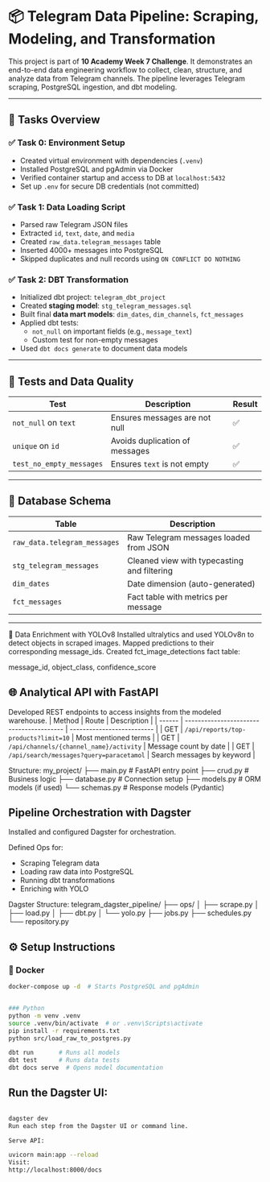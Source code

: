 
# 📦 Telegram Data Pipeline: Scraping, Modeling, and Transformation

This project is part of **10 Academy Week 7 Challenge**. It demonstrates an end-to-end data engineering workflow to collect, clean, structure, and analyze data from Telegram channels. The pipeline leverages Telegram scraping, PostgreSQL ingestion, and dbt modeling.

---


## 🎯 Tasks Overview

### ✅ Task 0: Environment Setup

- Created virtual environment with dependencies (`.venv`)
- Installed PostgreSQL and pgAdmin via Docker
- Verified container startup and access to DB at `localhost:5432`
- Set up `.env` for secure DB credentials (not committed)

### ✅ Task 1: Data Loading Script

- Parsed raw Telegram JSON files
- Extracted `id`, `text`, `date`, and `media`
- Created `raw_data.telegram_messages` table
- Inserted 4000+ messages into PostgreSQL
- Skipped duplicates and null records using `ON CONFLICT DO NOTHING`

### ✅ Task 2: DBT Transformation

- Initialized dbt project: `telegram_dbt_project`
- Created **staging model**: `stg_telegram_messages.sql`
- Built final **data mart models**: `dim_dates`, `dim_channels`, `fct_messages`
- Applied dbt tests:
  - `not_null` on important fields (e.g., `message_text`)
  - Custom test for non-empty messages
- Used `dbt docs generate` to document data models

---

## 🧪 Tests and Data Quality

| Test | Description | Result |
|------|-------------|--------|
| `not_null` on `text` | Ensures messages are not null | ✅ |
| `unique` on `id`     | Avoids duplication of messages | ✅ |
| `test_no_empty_messages` | Ensures `text` is not empty | ✅ |

---

## 🐘 Database Schema

| Table | Description |
|-------|-------------|
| `raw_data.telegram_messages` | Raw Telegram messages loaded from JSON |
| `stg_telegram_messages` | Cleaned view with typecasting and filtering |
| `dim_dates` | Date dimension (auto-generated) |
| `fct_messages` | Fact table with metrics per message |

---

🧠 Data Enrichment with YOLOv8
Installed ultralytics and used YOLOv8n to detect objects in scraped images.
Mapped predictions to their corresponding message_ids.
Created fct_image_detections fact table:

message_id, object_class, confidence_score

## 🌐 Analytical API with FastAPI
Developed REST endpoints to access insights from the modeled warehouse.
| Method | Route                                    | Description                |
| ------ | ---------------------------------------- | -------------------------- |
| GET    | `/api/reports/top-products?limit=10`     | Most mentioned terms       |
| GET    | `/api/channels/{channel_name}/activity`  | Message count by date      |
| GET    | `/api/search/messages?query=paracetamol` | Search messages by keyword |

Structure:
my_project/
├── main.py       # FastAPI entry point
├── crud.py       # Business logic
├── database.py   # Connection setup
├── models.py     # ORM models (if used)
└── schemas.py    # Response models (Pydantic)

## Pipeline Orchestration with Dagster
Installed and configured Dagster for orchestration.

Defined Ops for:
- Scraping Telegram data
- Loading raw data into PostgreSQL
- Running dbt transformations
- Enriching with YOLO

Dagster Structure:
telegram_dagster_pipeline/
├── ops/
│   ├── scrape.py
│   ├── load.py
│   ├── dbt.py
│   └── yolo.py
├── jobs.py
├── schedules.py
└── repository.py


## ⚙️ Setup Instructions

### 🐳 Docker
```bash
docker-compose up -d  # Starts PostgreSQL and pgAdmin


### Python
python -m venv .venv
source .venv/bin/activate  # or .venv\Scripts\activate
pip install -r requirements.txt
python src/load_raw_to_postgres.py

dbt run       # Runs all models
dbt test      # Runs data tests
dbt docs serve  # Opens model documentation

```
## Run the Dagster UI:

```bash

dagster dev
Run each step from the Dagster UI or command line.

Serve API:

uvicorn main:app --reload
Visit:
http://localhost:8000/docs
